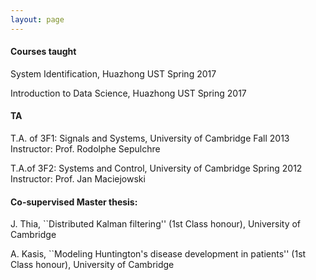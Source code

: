```yaml
---
layout: page
---
```

<h4>Courses taught</h4>

System Identification, Huazhong UST Spring 2017

Introduction to Data Science, Huazhong UST Spring 2017

<h4>TA </h4>

T.A. of 3F1: Signals and Systems, University of Cambridge  Fall 2013
Instructor: Prof. Rodolphe Sepulchre

T.A.of 3F2: Systems and Control, University of Cambridge Spring 2012
Instructor: Prof. Jan Maciejowski


<h4>Co-supervised Master thesis: </h4>

J. Thia, ``Distributed Kalman filtering'' (1st Class honour), University of Cambridge

A. Kasis, ``Modeling Huntington's disease development in patients'' (1st Class honour), University of Cambridge
